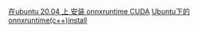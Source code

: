 [在ubuntu 20.04 上 安装 onnxruntime CUDA](https://blog.csdn.net/qq_42995327/article/details/121034487)
[Ubuntu下的onnxruntime(c++)install](https://blog.51cto.com/u_15699099/5649211)